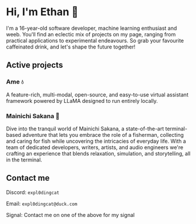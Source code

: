 # Hi, I'm Ethan 🍵

I'm a 16-year-old software developer, machine learning enthusiast and weeb. You'll find an eclectic mix of projects on my page, ranging from practical applications to experimental endeavours. So grab your favourite caffeinated drink, and let's shape the future together!

## Active projects

### Ame 💧
A feature-rich, multi-modal, open-source, and easy-to-use virtual assistant framework powered by LLaMA designed to run entirely locally.

### Mainichi Sakana 🐠
Dive into the tranquil world of Mainichi Sakana, a state-of-the-art terminal-based adventure that lets you embrace the role of a fisherman, collecting and caring for fish while uncovering the intricacies of everyday life. With a team of dedicated developers, writers, artists, and audio engineers we're crafting an experience that blends relaxation, simulation, and storytelling, all in the terminal.

## Contact me

Discord: `expl0dingcat`

Email: `expl0dingcat@duck.com`

Signal: Contact me on one of the above for my signal
